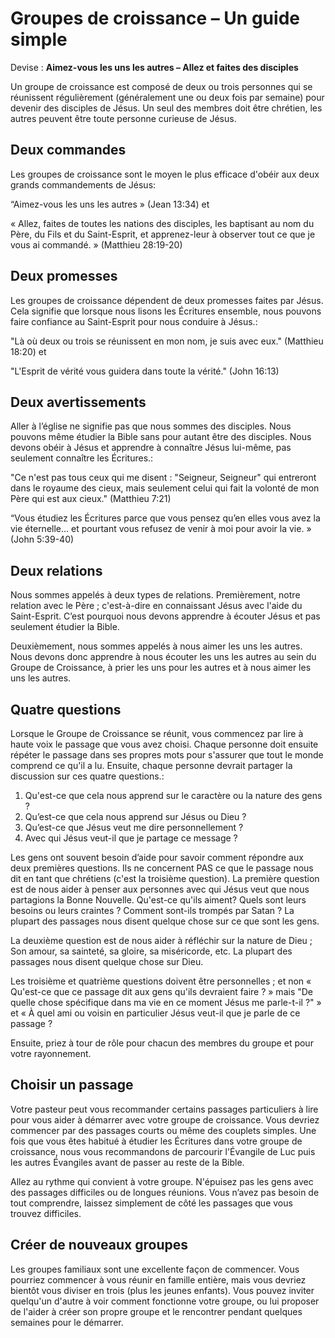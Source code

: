 # Groupes de croissance – Un guide simple

Devise : **Aimez-vous les uns les autres – Allez et faites des disciples**

Un groupe de croissance est composé de deux ou trois personnes qui se réunissent régulièrement (généralement une ou deux fois par semaine) pour devenir des disciples de Jésus. Un seul des membres doit être chrétien, les autres peuvent être toute personne curieuse de Jésus.

## Deux commandes

Les groupes de croissance sont le moyen le plus efficace d'obéir aux deux grands commandements de Jésus:

“Aimez-vous les uns les autres » (Jean 13:34) et

« Allez, faites de toutes les nations des disciples, les baptisant au nom du Père, du Fils et du Saint-Esprit, et apprenez-leur à observer tout ce que je vous ai commandé. » (Matthieu 28:19-20)

## Deux promesses

Les groupes de croissance dépendent de deux promesses faites par Jésus. Cela signifie que lorsque nous lisons les Écritures ensemble, nous pouvons faire confiance au Saint-Esprit pour nous conduire à Jésus.:

"Là où deux ou trois se réunissent en mon nom, je suis avec eux." (Matthieu 18:20) et

"L'Esprit de vérité vous guidera dans toute la vérité." (John 16:13)

## Deux avertissements

Aller à l’église ne signifie pas que nous sommes des disciples. Nous pouvons même étudier la Bible sans pour autant être des disciples. Nous devons obéir à Jésus et apprendre à connaître Jésus lui-même, pas seulement connaître les Écritures.:

"Ce n'est pas tous ceux qui me disent : "Seigneur, Seigneur" qui entreront dans le royaume des cieux, mais seulement celui qui fait la volonté de mon Père qui est aux cieux." (Matthieu 7:21)

“Vous étudiez les Écritures parce que vous pensez qu’en elles vous avez la vie éternelle… et pourtant vous refusez de venir à moi pour avoir la vie. » (John 5:39-40)

## Deux relations

Nous sommes appelés à deux types de relations. Premièrement, notre relation avec le Père ; c'est-à-dire en connaissant Jésus avec l'aide du Saint-Esprit. C’est pourquoi nous devons apprendre à écouter Jésus et pas seulement étudier la Bible.

Deuxièmement, nous sommes appelés à nous aimer les uns les autres. Nous devons donc apprendre à nous écouter les uns les autres au sein du Groupe de Croissance, à prier les uns pour les autres et à nous aimer les uns les autres.

## Quatre questions

Lorsque le Groupe de Croissance se réunit, vous commencez par lire à haute voix le passage que vous avez choisi. Chaque personne doit ensuite répéter le passage dans ses propres mots pour s'assurer que tout le monde comprend ce qu'il a lu. Ensuite, chaque personne devrait partager la discussion sur ces quatre questions.:

1.  Qu'est-ce que cela nous apprend sur le caractère ou la nature des gens ?
2.  Qu’est-ce que cela nous apprend sur Jésus ou Dieu ?
3.  Qu’est-ce que Jésus veut me dire personnellement ?
4.  Avec qui Jésus veut-il que je partage ce message ?

Les gens ont souvent besoin d’aide pour savoir comment répondre aux deux premières questions. Ils ne concernent PAS ce que le passage nous dit en tant que chrétiens (c'est la troisième question). La première question est de nous aider à penser aux personnes avec qui Jésus veut que nous partagions la Bonne Nouvelle. Qu'est-ce qu'ils aiment? Quels sont leurs besoins ou leurs craintes ? Comment sont-ils trompés par Satan ? La plupart des passages nous disent quelque chose sur ce que sont les gens.

La deuxième question est de nous aider à réfléchir sur la nature de Dieu ; Son amour, sa sainteté, sa gloire, sa miséricorde, etc. La plupart des passages nous disent quelque chose sur Dieu.

Les troisième et quatrième questions doivent être personnelles ; et non « Qu'est-ce que ce passage dit aux gens qu'ils devraient faire ? » mais "De quelle chose spécifique dans ma vie en ce moment Jésus me parle-t-il ?" » et « À quel ami ou voisin en particulier Jésus veut-il que je parle de ce passage ?

Ensuite, priez à tour de rôle pour chacun des membres du groupe et pour votre rayonnement.

## Choisir un passage

Votre pasteur peut vous recommander certains passages particuliers à lire pour vous aider à démarrer avec votre groupe de croissance. Vous devriez commencer par des passages courts ou même des couplets simples. Une fois que vous êtes habitué à étudier les Écritures dans votre groupe de croissance, nous vous recommandons de parcourir l'Évangile de Luc puis les autres Évangiles avant de passer au reste de la Bible.

Allez au rythme qui convient à votre groupe. N'épuisez pas les gens avec des passages difficiles ou de longues réunions. Vous n’avez pas besoin de tout comprendre, laissez simplement de côté les passages que vous trouvez difficiles.

## Créer de nouveaux groupes

Les groupes familiaux sont une excellente façon de commencer. Vous pourriez commencer à vous réunir en famille entière, mais vous devriez bientôt vous diviser en trois (plus les jeunes enfants). Vous pouvez inviter quelqu'un d'autre à voir comment fonctionne votre groupe, ou lui proposer de l'aider à créer son propre groupe et le rencontrer pendant quelques semaines pour le démarrer.
